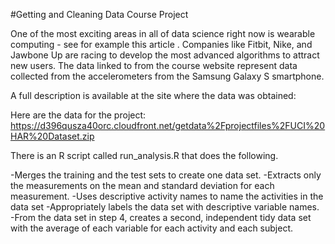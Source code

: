 #Getting and Cleaning Data Course Project
 
 
One of the most exciting areas in all of data science right now is wearable computing - 
see for example this article . Companies like Fitbit, Nike, and Jawbone Up are racing to develop the most 
advanced algorithms to attract new users. The data linked to from the course website represent data collected 
from the accelerometers from the Samsung Galaxy S smartphone. 
 
A full description is available at the site where the data was obtained:

Here are the data for the project: https://d396qusza40orc.cloudfront.net/getdata%2Fprojectfiles%2FUCI%20HAR%20Dataset.zip
 
There is an R script called run_analysis.R that does the following.
 
 -Merges the training and the test sets to create one data set.
 -Extracts only the measurements on the mean and standard deviation for each measurement.
 -Uses descriptive activity names to name the activities in the data set
 -Appropriately labels the data set with descriptive variable names.
 -From the data set in step 4, creates a second, independent tidy data set with the average of each variable 
 for each activity and each subject.
